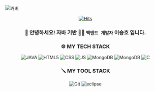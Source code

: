 <!-- HEADER -->

![커버](https://capsule-render.vercel.app/api?type=waving&height=250&color=gradient&text=코딩은%20재밌다!&animation=twinkling&fontSize=50)

<div align="center">

[![Hits](https://hits.seeyoufarm.com/api/count/incr/badge.svg?url=https%3A%2F%2Fgithub.com%2Fqus0in&count_bg=%23923DC8&title_bg=%23555555&icon=pinboard.svg&icon_color=%23E7E7E7&title=%EB%B0%A9%EB%AC%B8%EC%9E%90&edge_flat=false)](https://hits.seeyoufarm.com)
### 👋 안녕하세요! 자바 기반 🧑‍💻 `백엔드 개발자` 이승호 입니다.

</div>



<!--- 인삿말 -->

<!-- `` 한줄 코드 -->

<!-- https://emojipedia.org/ -->

<!-- 위젯 -->
<!-- 1. 커버 -->

<!-- ![커버](https://capsule-render.vercel.app/api?type=waving&height=200&color=gradient&text=코딩으로%20세상을%20바꾸자!&animation=twinkling&fontSize=50) -->
<!-- https://capsule-render.vercel.app/ -->

<!-- 2. 방문자수 위젯 -->
<!-- [![Hits](https://hits.seeyoufarm.com/api/count/incr/badge.svg?url=https%3A%2F%2Fgithub.com%2Fqus0in&count_bg=%23923DC8&title_bg=%23555555&icon=pinboard.svg&icon_color=%23E7E7E7&title=%EB%B0%A9%EB%AC%B8%EC%9E%90&edge_flat=false)](https://hits.seeyoufarm.com) -->

<div align="center">

<!-- Body -->
### ⚙️ MY TECH STACK
<!-- https://www.color-hex.com/ 같은데서 색상을 찾고 -->
<!-- #ffffff -> #을 떼고... -->
<!-- https://simpleicons.org/ -->
<!-- ![???](https://img.shields.io/badge/표시되는텍스트-텍스트배경색.svg?&style=for-the-badge&logo=옆에띄우고싶은로고이름(simpleicons)&logoColor=ffffff) -->
<!-- 000000 까만색, ffffff 하얀색 (로고) -->
![JAVA](https://img.shields.io/badge/java-000000.svg?&style=for-the-badge)
![HTML5](https://img.shields.io/badge/html5-E34F26.svg?&style=for-the-badge&logo=html5&logoColor=ffffff)
![CSS](https://img.shields.io/badge/css3-1572B6.svg?&style=for-the-badge&logo=css3&logoColor=ffffff)
![JS](https://img.shields.io/badge/javascript-F7DF1E.svg?&style=for-the-badge&logo=javascript&logoColor=ffffff)
![MongoDB](https://img.shields.io/badge/mongodb-47A248.svg?&style=for-the-badge&logo=mongodb&logoColor=ffffff)
![MongoDB](https://img.shields.io/badge/apachetomcat-F8DC75.svg?&style=for-the-badge&logo=apachetomcat&logoColor=000000)
![C](https://img.shields.io/badge/c-A8B9CC.svg?&style=for-the-badge&logo=C&logoColor=#ffffff)
### 🪛 MY TOOL STACK
![Git](https://img.shields.io/badge/git-F05032.svg?&style=for-the-badge&logo=git&logoColor=ffffff)
![eclipse](https://img.shields.io/badge/eclipse-2C2255.svg?&style=for-the-badge&logo=eclipse&logoColor=ffffff)

</div>
